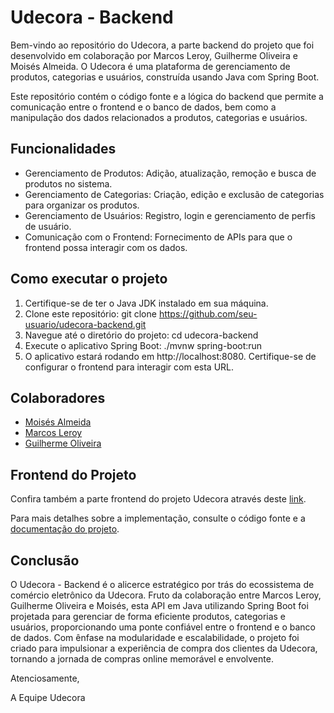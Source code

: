 
# Udecora - Backend

Bem-vindo ao repositório do Udecora, a parte backend do projeto que foi desenvolvido em colaboração por Marcos Leroy, Guilherme Oliveira e Moisés Almeida. O Udecora é uma plataforma de gerenciamento de produtos, categorias e usuários, construída usando Java com Spring Boot.

Este repositório contém o código fonte e a lógica do backend que permite a comunicação entre o frontend e o banco de dados, bem como a manipulação dos dados relacionados a produtos, categorias e usuários.


## Funcionalidades

- Gerenciamento de Produtos: Adição, atualização, remoção e busca de produtos no sistema.
- Gerenciamento de Categorias: Criação, edição e exclusão de categorias para organizar os produtos.
- Gerenciamento de Usuários: Registro, login e gerenciamento de perfis de usuário.
- Comunicação com o Frontend: Fornecimento de APIs para que o frontend possa interagir com os dados.

## Como executar o projeto

1. Certifique-se de ter o Java JDK instalado em sua máquina.
2. Clone este repositório: git clone https://github.com/seu-usuario/udecora-backend.git
3. Navegue até o diretório do projeto: cd udecora-backend
4. Execute o aplicativo Spring Boot: ./mvnw spring-boot:run
5. O aplicativo estará rodando em http://localhost:8080. Certifique-se de configurar o frontend para interagir com esta URL.
## Colaboradores

- [Moisés Almeida](https://www.github.com/MoisesssDev)
- [Marcos Leroy](https://github.com/MarcosLeroy)
- [Guilherme Oliveira](https://github.com/guioliva)

## Frontend do Projeto
Confira também a parte frontend do projeto Udecora através deste [link](https://udecora.netlify.app/).

Para mais detalhes sobre a implementação, consulte o código fonte e a [documentação do projeto](https://github.com/guioliva/projeto-ecommerce).
## Conclusão

O Udecora - Backend é o alicerce estratégico por trás do ecossistema de comércio eletrônico da Udecora. Fruto da colaboração entre Marcos Leroy, Guilherme Oliveira e Moisés, esta API em Java utilizando Spring Boot foi projetada para gerenciar de forma eficiente produtos, categorias e usuários, proporcionando uma ponte confiável entre o frontend e o banco de dados. Com ênfase na modularidade e escalabilidade, o projeto foi criado para impulsionar a experiência de compra dos clientes da Udecora, tornando a jornada de compras online memorável e envolvente.

Atenciosamente,

A Equipe Udecora
